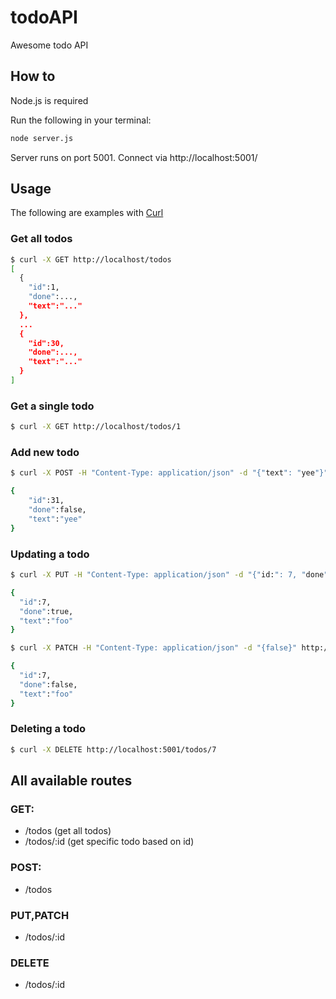 # todoAPI

Awesome todo API

## How to

Node.js is required

Run the following in your terminal:
``` sh
node server.js
```

Server runs on port 5001.
Connect via http://localhost:5001/

## Usage

The following are examples with [Curl](https://github.com/curl/curl)

### Get all todos

``` sh
$ curl -X GET http://localhost/todos
[
  {
    "id":1,
    "done":...,
    "text":"..."
  },
  ...
  {
    "id":30,
    "done":...,
    "text":"..."
  }
]
```

### Get a single todo

``` sh
$ curl -X GET http://localhost/todos/1
```

### Add new todo

``` sh
$ curl -X POST -H "Content-Type: application/json" -d "{"text": "yee"}" http://localhost:5001/todos

{
	"id":31,
	"done":false,
	"text":"yee"
}
```

### Updating a todo

``` sh
$ curl -X PUT -H "Content-Type: application/json" -d "{"id:": 7, "done": true, "text": "foo"}" http://localhost:5001/todos/31

{
  "id":7,
  "done":true,
  "text":"foo"
}
```

``` sh
$ curl -X PATCH -H "Content-Type: application/json" -d "{false}" http://localhost:5001/todos/7

{
  "id":7,
  "done":false,
  "text":"foo"
}
``` 
### Deleting a todo

``` sh
$ curl -X DELETE http://localhost:5001/todos/7
```

## All available routes

### GET:

- /todos (get all todos)
- /todos/:id (get specific todo based on id)

### POST:

- /todos

### PUT,PATCH

- /todos/:id

### DELETE

- /todos/:id
